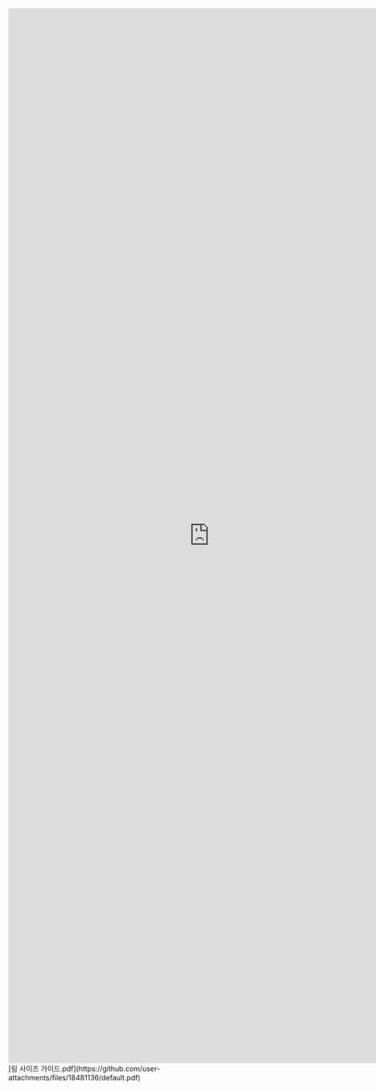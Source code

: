 <embed src="https://github.com/user-attachments/files/18481136/default.pdf" width="800px" height="2100px" />
[링 사이즈 가이드.pdf](https://github.com/user-attachments/files/18481136/default.pdf)
